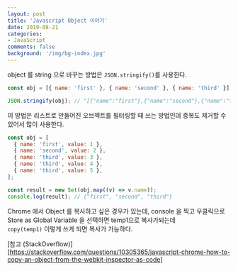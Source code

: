 ```yaml
---
layout: post
title: 'Javascript Object 이야기'
date: 2019-08-21
categories: 
- JavaScript
comments: false
background: '/img/bg-index.jpg'
---
```


object 를 string 으로 바꾸는 방법은 `JSON.stringify()`를 사용한다.

```js
const obj = [{ name: 'first' }, { name: 'second' }, { name: 'third' }];

JSON.stringify(obj); // "[{"name":"first"},{"name":"second"},{"name":"third"}]
```

이 방법은 리스트로 만들어진 오브젝트를 필터링할 때 쓰는 방법인데 중복도 제거할 수 있어서 많이 사용한다.

```js
const obj = [
  { name: 'first', value: 1 },
  { name: 'second', value: 2 },
  { name: 'third', value: 3 },
  { name: 'third', value: 4 },
  { name: 'third', value: 5 },
];

const result = new Set(obj.map((v) => v.name));
console.log(result); // {"first", "second", "third"}
```

Chrome 에서 Object 를 복사하고 싶은 경우가 있는데, console 을 찍고
우클릭으로 Store as Global Variable 을 선택하면 temp1으로 복사가되는데  
`copy(temp1)` 이렇게 쓰게 되면 복사가 가능하다.

[참고 (StackOverflow)][https://stackoverflow.com/questions/10305365/javascript-chrome-how-to-copy-an-object-from-the-webkit-inspector-as-code]
